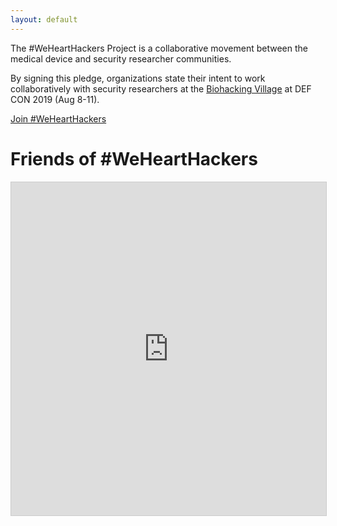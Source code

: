 ```yaml
---
layout: default
---
```


The #WeHeartHackers Project is a collaborative movement between the medical device and security researcher communities.

By signing this pledge, organizations state their intent to work collaboratively with security researchers at the [Biohacking Village](https://www.villageb.io/) at DEF CON 2019 (Aug 8-11). 

<a href="https://airtable.com/shrEmhFBqJ1BUjmZR" class="btn"><span></span>Join #WeHeartHackers</a>


# Friends of #WeHeartHackers

<iframe class="airtable-embed" src="https://airtable.com/embed/shr5wvpJ6K3mbnimK?backgroundColor=red&viewControls=on" frameborder="0" onmousewheel="" width="100%" height="533" style="background: transparent; border: 1px solid #ccc;"></iframe>